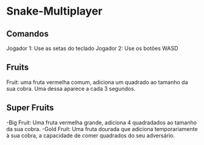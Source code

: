 # Snake-Multiplayer

## Comandos
  Jogador 1: Use as setas do teclado
  Jogador 2: Use os botões WASD

## Fruits
Fruit: uma fruta vermelha comum, adiciona um quadrado ao tamanho da sua cobra. Uma dessa aparece a cada 3 segundos.
  
## Super Fruits
  -Big Fruit: Uma fruta vermelha grande, adiciona 4 quadradados ao tamanho da sua cobra.
  -Gold Fruit: Uma fruta dourada que adiciona temporariamente à sua cobra, a capacidade de comer quadrados do seu adversário.
